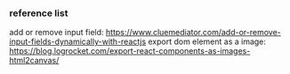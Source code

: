 ### reference list
add or remove input field: https://www.cluemediator.com/add-or-remove-input-fields-dynamically-with-reactjs
export dom element as a image: https://blog.logrocket.com/export-react-components-as-images-html2canvas/